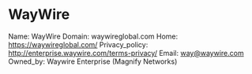 
# WayWire

Name: WayWire
Domain: waywireglobal.com
Home: https://waywireglobal.com/
Privacy_policy: http://enterprise.waywire.com/terms-privacy/
Email: way@waywire.com
Owned_by: Waywire Enterprise (Magnify Networks)
